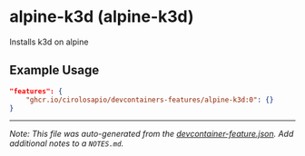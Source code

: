
# alpine-k3d (alpine-k3d)

Installs k3d on alpine

## Example Usage

```json
"features": {
    "ghcr.io/cirolosapio/devcontainers-features/alpine-k3d:0": {}
}
```





---

_Note: This file was auto-generated from the [devcontainer-feature.json](https://github.com/cirolosapio/devcontainers-features/blob/main/src/alpine-k3d/devcontainer-feature.json).  Add additional notes to a `NOTES.md`._
